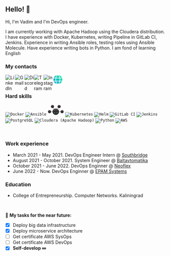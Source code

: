 ## Hello! :wave:
  
Hi, I'm Vadim and I'm DevOps engineer. 

I am currently working with Apache Hadoop using the Cloudera distribution. I have experience with Docker, Kubernetes, writing Pipeline in GitLab CI, Jenkins. Experience in writing Ansible roles, testing roles using Ansible Molecule. Have experience writing bots in Python. I am fond of learning English

### My contacts

<a href="https://www.linkedin.com/in/ninja144/">
  <img align="left" alt="LinkedIn" title="LinkedIn" width="30px" src="https://upload.wikimedia.org/wikipedia/commons/thumb/c/ca/LinkedIn_logo_initials.png/768px-LinkedIn_logo_initials.png" />
</a>
<a href="mailto:vadimkubs@gmail.com">
  <img align="left" alt="Gmail" title="Gmail" width="30px" src="https://upload.wikimedia.org/wikipedia/commons/thumb/2/2e/Gmail_2020.png/640px-Gmail_2020.png" />
</a>
<a href="https://discord.gg/ArBGPjFf9k">
  <img align="left" alt="Discord" title="Discord" width="30px" src="https://pnggrid.com/wp-content/uploads/2021/05/Discord-Logo-Circle-1024x1024.png" />
</a>
<a href="https://t.me/Ninja_144">
  <img align="left" alt="Telegram" title="Telegram" width="30px" src="https://upload.wikimedia.org/wikipedia/commons/thumb/8/83/Telegram_2019_Logo.svg/1920px-Telegram_2019_Logo.svg.png" />
</a>
<a href="https://www.instagram.com/ninja_144_">
  <img align="left" alt="Instagram" title="Instagram" width="30px" src="https://upload.wikimedia.org/wikipedia/commons/thumb/a/a5/Instagram_icon.png/640px-Instagram_icon.png" />
</a>
<a href="http://kubasov.pro/">
  <img align="left" alt="My website" title="My website" width="30px" src="https://raw.githubusercontent.com/CraZZy144/images/main/web.png" />
</a>
<br />

<br />

### Hard skills

<code><img height="35" alt="Docker" title="Docker" src="https://blog.skillfactory.ru/wp-content/uploads/2022/01/vertical-logo-monochromatic-2822952.png"></code>
<code><img height="35" alt="Ansible" title="Ansible" src="https://w7.pngwing.com/pngs/243/344/png-transparent-ansible-openshift-red-hat-github-management-sina-weibo-angle-text-trademark.png"></code>
<code><img height="35" alt="Ansible Molecule" title="Ansible Molecule" src="https://github.com/CraZZy144/images/blob/main/ansible/ansible-molecule.png?raw=true"></code>
<code><img height="35" alt="Kubernetes" title="Kubernetes" src="https://cc.sj-cdn.net/instructor/3b7phrfskg78q-sysdig/courses/1l0o4pww6i815/promo-image.1580659076.png"></code>
<code><img height="35" alt="Helm" title="Helm" src="https://i0.wp.com/dotsandbrackets.com/wp-content/uploads/2018/07/helm-logo.jpg?fit=1596%2C1626&ssl=1"></code>
<code><img height="35" alt="GitLab CI" title="GitLab CI" src="https://nuts-agency.ru/upload/iblock/bac/bacce1db8d3d0810626b33e9ed0f1545.png"></code>
<code><img height="35" alt="Jenkins" title="Jenkins" src="https://upload.wikimedia.org/wikipedia/commons/thumb/e/e9/Jenkins_logo.svg/640px-Jenkins_logo.svg.png"></code>
<code><img height="35" alt="PostgreSQL" title="PostgreSQL" src="https://upload.wikimedia.org/wikipedia/commons/thumb/2/29/Postgresql_elephant.svg/640px-Postgresql_elephant.svg.png"></code>
<code><img height="35" alt="Cloudera (Apache Hadoop)" title="Cloudera (Apache Hadoop)" src="https://yt3.ggpht.com/ytc/AKedOLSyC0xU7DEnbw7NyFasin5l-Ukhubd4NVtsToNKig=s900-c-k-c0x00ffffff-no-rj"></code>
<code><img height="35" alt="Python" title="Python" src="https://web-creator.ru/uploads/Page/19/python.svg"></code>
<code><img height="35" alt="AWS" title="AWS" src="https://www.marketingmilk.com/wp-content/uploads/2019/07/mm-blog-image-1.png"></code>

<br />

### Work experience

* March 2021 - May 2021.  DevOps Engineer Intern @ [Southbridge](https://southbridge.io)
* August 2021 - October 2021.  System Engineer @ [Baltavtomatika](https://baltgps.ru)
* October 2021 - June 2022.  DevOps Enginner @ [Neoflex](https://www.neoflex.ru/)
* June 2022 - Now.  DevOps Enginner @ [EPAM Systems](https://www.epam.com/)


### Education

* College of Entrepreneurship. Computer Networks. Kaliningrad

<br />

🚧 **My tasks for the near future:**
<!-- TODO-IST:START -->
* [x] Deploy big data infrastructure
* [x] Deploy microservice architecture
* [ ] Get certificate AWS SysOps
* [ ] Get certificate AWS DevOps
* [x] **Self-develop ∞**

<!-- TODO-IST:END -->
